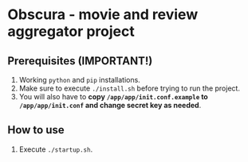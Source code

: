 # Obscura - movie and review aggregator project

## Prerequisites (IMPORTANT!)
1. Working `python` and `pip` installations. 
2. Make sure to execute `./install.sh` before trying to run the project.
3. You will also have to **copy `/app/app/init.conf.example` to `/app/app/init.conf` and change secret key as needed**.

## How to use
1. Execute `./startup.sh`.
